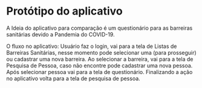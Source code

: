 # Protótipo do aplicativo
A Ideia do aplicativo para comparação é um questionário para as barreiras sanitárias devido a Pandemia do COVID-19. 

O fluxo no aplicativo: Usuário faz o login, vai para a tela de Listas de Barreiras Sanitárias, nesse momento pode selecionar uma (para prosseguir) ou cadastrar uma nova barreira. Ao selecionar a barreira, vai para a tela de Pesquisa de Pessoa, caso não encontre pode cadastrar uma nova pessoa. Após selecionar pessoa vai para a tela de questionário. Finalizando a ação no aplicativo volta para a tela de pesquisa de pessoa.

